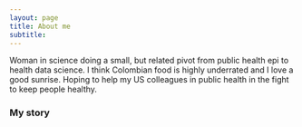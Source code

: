 ```yaml
---
layout: page
title: About me
subtitle: 
---
```


Woman in science doing a small, but related pivot from public health epi to health data science. I think Colombian food is highly underrated and I love a good sunrise. Hoping to help my US colleagues in public health in the fight to keep people healthy.

### My story


